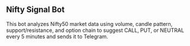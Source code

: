 ## Nifty Signal Bot

This bot analyzes Nifty50 market data using volume, candle pattern, support/resistance, and option chain to suggest CALL, PUT, or NEUTRAL every 5 minutes and sends it to Telegram.

